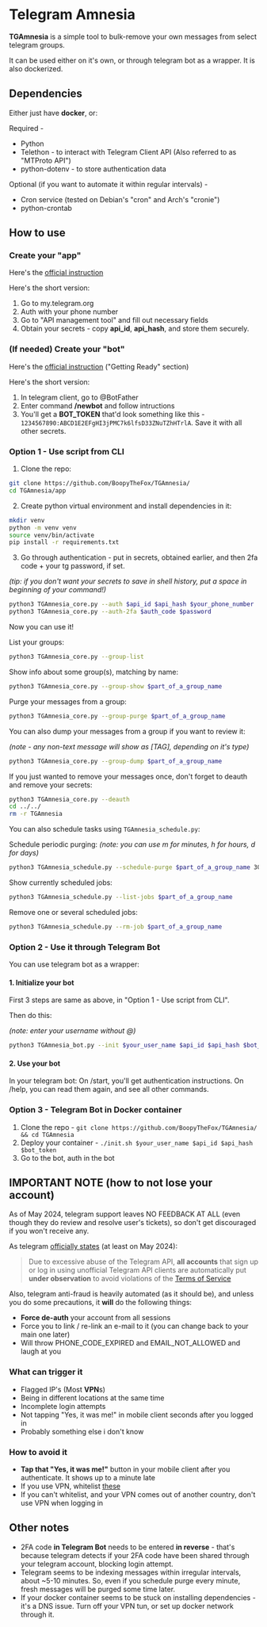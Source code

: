 # Telegram Amnesia

**TGAmnesia** is a simple tool to bulk-remove your own messages from select telegram groups.

It can be used either on it's own, or through telegram bot as a wrapper. It is also dockerized.

## Dependencies
Either just have **docker**, or:

Required -
- Python
- Telethon - to interact with Telegram Client API (Also referred to as "MTProto API")
- python-dotenv - to store authentication data

Optional (if you want to automate it within regular intervals) -
- Cron service (tested on Debian's "cron" and Arch's "cronie")
- python-crontab

## How to use

### Create your "app"
Here's the [official instruction](https://core.telegram.org/api/obtaining_api_id)

Here's the short version:
1. Go to my.telegram.org
2. Auth with your phone number
3. Go to "API management tool" and fill out necessary fields 
4. Obtain your secrets - copy **api_id**, **api_hash**, and store them securely.

### (If needed) Create your "bot"
Here's the [official instruction](https://core.telegram.org/bots/tutorial) ("Getting Ready" section)

Here's the short version:
1. In telegram client, go to @BotFather
2. Enter command **/newbot** and follow intructions
3. You'll get a **BOT_TOKEN** that'd look something like this - `1234567890:ABCD1E2EFgHI3jPMC7k6lfsD33ZNuTZhHTrlA`. Save it with all other secrets.

### Option 1 - Use script from CLI

1. Clone the repo:
```bash
git clone https://github.com/BoopyTheFox/TGAmnesia/
cd TGAmnesia/app
```

2. Create python virtual environment and install dependencies in it:
```bash
mkdir venv
python -m venv venv
source venv/bin/activate
pip install -r requirements.txt
```

3. Go through authentication - put in secrets, obtained earlier, and then 2fa code + your tg password, if set.

*(tip: if you don't want your secrets to save in shell history, put a space in beginning of your command!)*
```bash
python3 TGAmnesia_core.py --auth $api_id $api_hash $your_phone_number
python3 TGAmnesia_core.py --auth-2fa $auth_code $password
```

Now you can use it!

List your groups:
```bash
python3 TGAmnesia_core.py --group-list
```

Show info about some group(s), matching by name:
```bash
python3 TGAmnesia_core.py --group-show $part_of_a_group_name
```

Purge your messages from a group:
```bash
python3 TGAmnesia_core.py --group-purge $part_of_a_group_name
```

You can also dump your messages from a group if you want to review it:

*(note - any non-text message will show as [TAG], depending on it's type)*
```bash
python3 TGAmnesia_core.py --group-dump $part_of_a_group_name
```

If you just wanted to remove your messages once, don't forget to deauth and remove your secrets:
```bash
python3 TGAmnesia_core.py --deauth
cd ../../
rm -r TGAmnesia
```

You can also schedule tasks using `TGAmnesia_schedule.py`:

Schedule periodic purging:
*(note: you can use m for minutes, h for hours, d for days)*
```bash
python3 TGAmnesia_schedule.py --schedule-purge $part_of_a_group_name 30m
```

Show currently scheduled jobs:
```bash
python3 TGAmnesia_schedule.py --list-jobs $part_of_a_group_name
```

Remove one or several scheduled jobs:
```bash
python3 TGAmnesia_schedule.py --rm-job $part_of_a_group_name
```

### Option 2 - Use it through Telegram Bot
You can use telegram bot as a wrapper:

#### 1. Initialize your bot
First 3 steps are same as above, in "Option 1 - Use script from CLI".

Then do this:

*(note: enter your username without @)*
```bash
python3 TGAmnesia_bot.py --init $your_user_name $api_id $api_hash $bot_token
```

#### 2. Use your bot
In your telegram bot:
On /start, you'll get authentication instructions.
On /help, you can read them again, and see all other commands.

### Option 3 - Telegram Bot in Docker container
1. Clone the repo - `git clone https://github.com/BoopyTheFox/TGAmnesia/ && cd TGAmnesia`
2. Deploy your container - `./init.sh $your_user_name $api_id $api_hash $bot_token`
3. Go to the bot, auth in the bot

## IMPORTANT NOTE (how to not lose your account)
As of May 2024, telegram support leaves NO FEEDBACK AT ALL (even though they do review and resolve user's tickets), so don't get discouraged if you won't receive any.

As telegram [officially states](https://core.telegram.org/api/obtaining_api_id) (at least on May 2024):
> Due to excessive abuse of the Telegram API, **all accounts** that sign up or log in using unofficial Telegram API clients are automatically put **under observation** to avoid violations of the [Terms of Service](https://core.telegram.org/api/terms)

Also, telegram anti-fraud is heavily automated (as it should be), and unless you do some precautions, it **will** do the following things:
- **Force de-auth** your account from all sessions
- Force you to link / re-link an e-mail to it (you can change back to your main one later)
- Will throw PHONE_CODE_EXPIRED and EMAIL_NOT_ALLOWED and laugh at you

### What can trigger it
- Flagged IP's (Most **VPN**s)
- Being in different locations at the same time
- Incomplete login attempts
- Not tapping "Yes, it was me!" in mobile client seconds after you logged in
- Probably something else i don't know

### How to avoid it
- **Tap that "Yes, it was me!"** button in your mobile client after you authenticate. It shows up to a minute late
- If you use VPN, whitelist [these](https://core.telegram.org/resources/cidr.txt)
- If you can't whitelist, and your VPN comes out of another country, don't use VPN when logging in

## Other notes
- 2FA code **in Telegram Bot** needs to be entered **in reverse** - that's because telegram detects if your 2FA code have been shared through your telegram account, blocking login attempt.
- Telegram seems to be indexing messages within irregular intervals, about ~5-10 minutes. So, even if you schedule purge every minute, fresh messages will be purged some time later. 
- If your docker container seems to be stuck on installing dependencies - it's a DNS issue. Turn off your VPN tun, or set up docker network through it.
